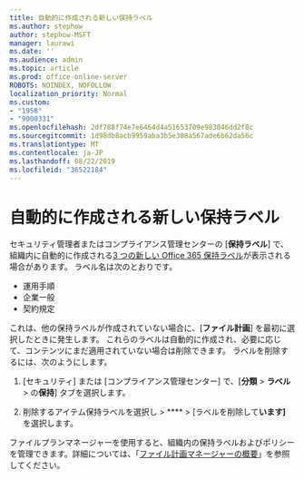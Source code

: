 ```yaml
---
title: 自動的に作成される新しい保持ラベル
ms.author: stephow
author: stephow-MSFT
manager: laurawi
ms.date: ''
ms.audience: admin
ms.topic: article
ms.prod: office-online-server
ROBOTS: NOINDEX, NOFOLLOW
localization_priority: Normal
ms.custom:
- "1958"
- "9000331"
ms.openlocfilehash: 2df788f74e7e6464d4a51653709e983046dd2f8c
ms.sourcegitcommit: 1d98db8acb9959aba3b5e308a567ade6b62da56c
ms.translationtype: MT
ms.contentlocale: ja-JP
ms.lasthandoff: 08/22/2019
ms.locfileid: "36522184"
---
```

# <a name="new-retention-labels-created-automatically"></a>自動的に作成される新しい保持ラベル

セキュリティ管理者またはコンプライアンス管理センターの [**保持ラベル**] で、組織内に自動的に作成される[3 つの新しい Office 365 保持ラベル](https://docs.microsoft.com/office365/securitycompliance/file-plan-manager#default-retention-labels-and-label-policy)が表示される場合があります。 ラベル名は次のとおりです。

- 運用手順
- 企業一般
- 契約規定

これは、他の保持ラベルが作成されていない場合に、[**ファイル計画**] を最初に選択したときに発生します。 これらのラベルは自動的に作成され、必要に応じて、コンテンツにまだ適用されていない場合は削除できます。 ラベルを削除するには、次のようにします。

1. [セキュリティ] または [コンプライアンス管理センター] で、[**分類** > **ラベル** > の**保持**] タブを選択します。

1. 削除するアイテム保持ラベルを選択し > **** > [ラベルを削除して**います]** を選択します。

ファイルプランマネージャーを使用すると、組織内の保持ラベルおよびポリシーを管理できます。詳細については、「[ファイル計画マネージャーの概要](https://docs.microsoft.com/office365/securitycompliance/file-plan-manager)」を参照してください。